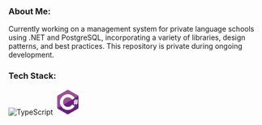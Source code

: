 ### About Me:

Currently working on a management system for private language schools using .NET and PostgreSQL, incorporating a variety of libraries, design patterns, and best practices. This repository is private during ongoing development.

### Tech Stack:

<p align="left">
  <img src="https://user-images.githubusercontent.com/25181517/121405754-b4f48f80-c95d-11eb-8893-fc325bde617f.png" alt="TypeScript" width="50" height="50"/>
  <img src="https://raw.githubusercontent.com/devicons/devicon/master/icons/csharp/csharp-original.svg" alt="JavaScript" width="50" height="50"/>
<p>
